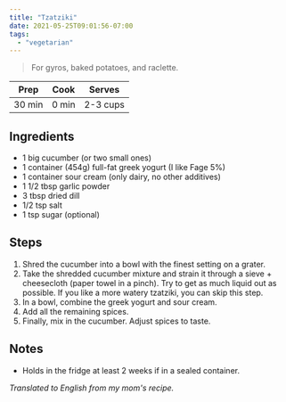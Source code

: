 ```yaml
---
title: "Tzatziki"
date: 2021-05-25T09:01:56-07:00
tags:
  - "vegetarian"
---
```


> For gyros, baked potatoes, and raclette.

| Prep | Cook | Serves |
| :----: | :----: | :----: |
| 30 min | 0 min | 2-3 cups |

## Ingredients

- 1 big cucumber (or two small ones)
- 1 container (454g) full-fat greek yogurt (I like Fage 5%)
- 1 container sour cream (only dairy, no other additives)
- 1 1/2 tbsp garlic powder
- 3 tbsp dried dill
- 1/2 tsp salt
- 1 tsp sugar (optional)

## Steps

1. Shred the cucumber into a bowl with the finest setting on a grater.
2. Take the shredded cucumber mixture and strain it through a sieve + cheesecloth (paper towel in a pinch). Try to get as much liquid out as possible. If you like a more watery tzatziki, you can skip this step.
3. In a bowl, combine the greek yogurt and sour cream.
4. Add all the remaining spices.
5. Finally, mix in the cucumber. Adjust spices to taste.

## Notes
- Holds in the fridge at least 2 weeks if in a sealed container.

_Translated to English from my mom's recipe._
